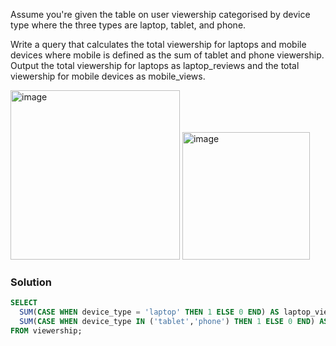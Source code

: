 Assume you're given the table on user viewership categorised by device type where the three types are laptop, tablet, and phone.

Write a query that calculates the total viewership for laptops and mobile devices where mobile is defined as the sum of tablet and phone viewership. 
Output the total viewership for laptops as laptop_reviews and the total viewership for mobile devices as mobile_views.

<img width="271" alt="image" src="https://github.com/swethamurthy25/SQL_Practise-Questions/assets/112581595/577dc79f-6a03-4502-aab4-8913e6817c9b">

<img width="204" alt="image" src="https://github.com/swethamurthy25/SQL_Practise-Questions/assets/112581595/b8a80c6f-8e4c-4617-975d-3dae57532248">

### Solution

```sql
SELECT 
  SUM(CASE WHEN device_type = 'laptop' THEN 1 ELSE 0 END) AS laptop_views,
  SUM(CASE WHEN device_type IN ('tablet','phone') THEN 1 ELSE 0 END) AS mobile_views
FROM viewership;
```



